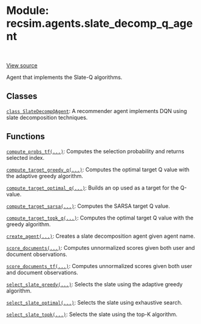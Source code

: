 <div itemscope itemtype="http://developers.google.com/ReferenceObject">
<meta itemprop="name" content="recsim.agents.slate_decomp_q_agent" />
<meta itemprop="path" content="Stable" />
</div>

# Module: recsim.agents.slate_decomp_q_agent

<table class="tfo-notebook-buttons tfo-api" align="left">
</table>

<a target="_blank" href="https://github.com/google-research/recsim/recsim/agents/slate_decomp_q_agent.py">View
source</a>

Agent that implements the Slate-Q algorithms.

<!-- Placeholder for "Used in" -->

## Classes

[`class SlateDecompQAgent`](../../recsim/agents/slate_decomp_q_agent/SlateDecompQAgent.md):
A recommender agent implements DQN using slate decomposition techniques.

## Functions

[`compute_probs_tf(...)`](../../recsim/agents/slate_decomp_q_agent/compute_probs_tf.md):
Computes the selection probability and returns selected index.

[`compute_target_greedy_q(...)`](../../recsim/agents/slate_decomp_q_agent/compute_target_greedy_q.md):
Computes the optimal target Q value with the adaptive greedy algorithm.

[`compute_target_optimal_q(...)`](../../recsim/agents/slate_decomp_q_agent/compute_target_optimal_q.md):
Builds an op used as a target for the Q-value.

[`compute_target_sarsa(...)`](../../recsim/agents/slate_decomp_q_agent/compute_target_sarsa.md):
Computes the SARSA target Q value.

[`compute_target_topk_q(...)`](../../recsim/agents/slate_decomp_q_agent/compute_target_topk_q.md):
Computes the optimal target Q value with the greedy algorithm.

[`create_agent(...)`](../../recsim/agents/slate_decomp_q_agent/create_agent.md):
Creates a slate decomposition agent given agent name.

[`score_documents(...)`](../../recsim/agents/slate_decomp_q_agent/score_documents.md):
Computes unnormalized scores given both user and document observations.

[`score_documents_tf(...)`](../../recsim/agents/slate_decomp_q_agent/score_documents_tf.md):
Computes unnormalized scores given both user and document observations.

[`select_slate_greedy(...)`](../../recsim/agents/slate_decomp_q_agent/select_slate_greedy.md):
Selects the slate using the adaptive greedy algorithm.

[`select_slate_optimal(...)`](../../recsim/agents/slate_decomp_q_agent/select_slate_optimal.md):
Selects the slate using exhaustive search.

[`select_slate_topk(...)`](../../recsim/agents/slate_decomp_q_agent/select_slate_topk.md):
Selects the slate using the top-K algorithm.
